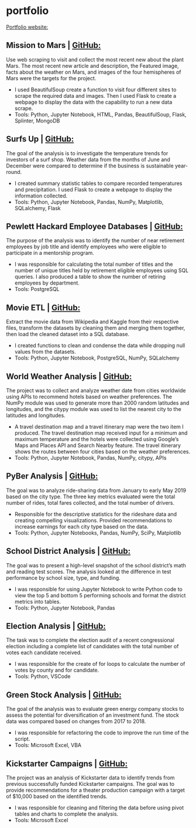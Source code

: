 # portfolio
[Portfolio website:](https://ruthdorton.com/portfolio)
## Mission to Mars | [GitHub:](https://github.com/RuthLD/Mission_to_Mars)
Use web scraping to visit and collect the most recent new about the plant Mars. The most recent new article and description, the Featured image, facts about the weather on Mars, and images of the four hemispheres of Mars were the targets for the project.
* I used BeautifulSoup create a function to visit four different sites to scrape the required data and images. Then I used Flask to create a webpage to display the data with the capability to run a new data scrape.
* Tools: Python, Jupyter Notebook, HTML, Pandas, BeautifulSoup, Flask, Splinter, MongoDB
## Surfs Up | [GitHub:](https://github.com/RuthLD/surfs_up)
The goal of the analysis is to investigate the temperature trends for investors of a surf shop. Weather data from the months of June and December were compared to determine if the business is sustainable year-round.
* I created summary statistic tables to compare recorded temperatures and precipitation. I used Flask to create a webpage to display the information collected.
* Tools: Python, Jupyter Notebook, Pandas, NumPy, Matplotlib, SQLalchemy, Flask
## Pewlett Hackard Employee Databases | [GitHub:](https://github.com/RuthLD/Pewlett_Hackard_Analysis)
The purpose of the analysis was to identify the number of near retirement employees by job title and identify employees who were eligible to participate in a mentorship program. 
* I was responsible for calculating the total number of titles and the number of unique titles held by retirement eligible employees using SQL queries. I also produced a table to show the number of retiring employees by department.
* Tools: PostgreSQL
## Movie ETL | [GitHub:](https://github.com/RuthLD/Movie_ETL)
Extract the movie data from Wikipedia and Kaggle from their respective files, transform the datasets by cleaning them and merging them together, then load the cleaned dataset into a SQL database.
* I created functions to clean and condense the data while dropping null values from the datasets.
* Tools: Python, Jupyter Notebook, PostgreSQL, NumPy, SQLalchemy
## World Weather Analysis | [GitHub:](https://github.com/RuthLD/World_Weather_Analysis)
The project was to collect and analyze weather date from cities worldwide using APIs to recommend hotels based on weather preferences. The NumPy module was used to generate more than 2000 random latitudes and longitudes, and the citypy module was used to list the nearest city to the latitudes and longitudes. 
* A travel destination map and a travel itinerary map were the two item I produced. The travel destination map received input for a minimum and maximum temperature and the hotels were collected using Google’s Maps and Places API and Search Nearby feature. The travel itinerary shows the routes between four cities based on the weather preferences. 
* Tools: Python, Jupyter Notebook, Pandas, NumPy, citypy, APIs
## PyBer Analysis | [GitHub:](https://github.com/RuthLD/PyBer_Analysis)
The goal was to analyze ride-sharing data from January to early May 2019 based on the city type. The three key metrics evaluated were the total number of rides, total fares collected, and the total number of drivers.
* Responsible for the descriptive statistics for the rideshare data and creating compelling visualizations. Provided recommendations to increase earnings for each city type based on the data.
* Tools: Python, Jupyter Notebooks, Pandas, NumPy, SciPy, Matplotlib
## School District Analysis | [GitHub:](https://github.com/RuthLD/School_District_Analysis)
The goal was to present a high-level snapshot of the school district’s math and reading test scores. The analysis looked at the difference in test performance by school size, type, and funding.
* I was responsible for using Jupyter Notebook to write Python code to view the top 5 and bottom 5 performing schools and format the district metrics into tables.
* Tools: Python, Jupyter Notebook, Pandas
## Election Analysis | [GitHub:](https://github.com/RuthLD/Election_Analysis)
The task was to complete the election audit of a recent congressional election including a complete list of candidates with the total number of votes each candidate received.
* I was responsible for the create of for loops to calculate the number of votes by county and for candidate.
* Tools: Python, VSCode
## Green Stock Analysis | [GitHub:](https://github.com/RuthLD/stock-analysis)
The goal of the analysis was to evaluate green energy company stocks to assess the potential for diversification of an investment fund. The stock data was compared based on changes from 2017 to 2018.
* I was responsible for refactoring the code to improve the run time of the script.
* Tools: Microsoft Excel, VBA
## Kickstarter Campaigns | [GitHub:](https://github.com/RuthLD/kickstarter-analysis)
The project was an analysis of Kickstarter data to identify trends from previous successfully funded Kickstarter campaigns. The goal was to provide recommendations for a theater production campaign with a target of $10,000 based on the identified trends.
* I was responsible for cleaning and filtering the data before using pivot tables and charts to complete the analysis.
* Tools: Microsoft Excel
